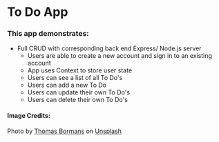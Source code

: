 # To Do App

### This app demonstrates:

- Full CRUD with corresponding back end Express/ Node.js server
  - Users are able to create a new account and sign in to an existing account
  - App uses Context to store user state
  - Users can see a list of all To Do's
  - Users can add a new To Do
  - Users can update their own To Do's
  - Users can delete their own To Do's

#### Image Credits:

Photo by <a href="https://unsplash.com/pt-br/@thomasbormans?utm_source=unsplash&utm_medium=referral&utm_content=creditCopyText">Thomas Bormans</a> on <a href="https://unsplash.com/photos/pcpsVsyFp_s?utm_source=unsplash&utm_medium=referral&utm_content=creditCopyText">Unsplash</a>

